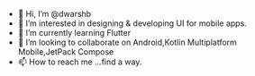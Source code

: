 - 👋 Hi, I’m @dwarshb
- 👀 I’m interested in designing & developing UI for mobile apps.
- 🌱 I’m currently learning Flutter
- 💞️ I’m looking to collaborate on Android,Kotlin Multiplatform Mobile,JetPack Compose
- 📫 How to reach me ...find a way.

<!---
dwarshb/dwarshb is a ✨ special ✨ repository because its `README.md` (this file) appears on your GitHub profile.
You can click the Preview link to take a look at your changes.
--->
